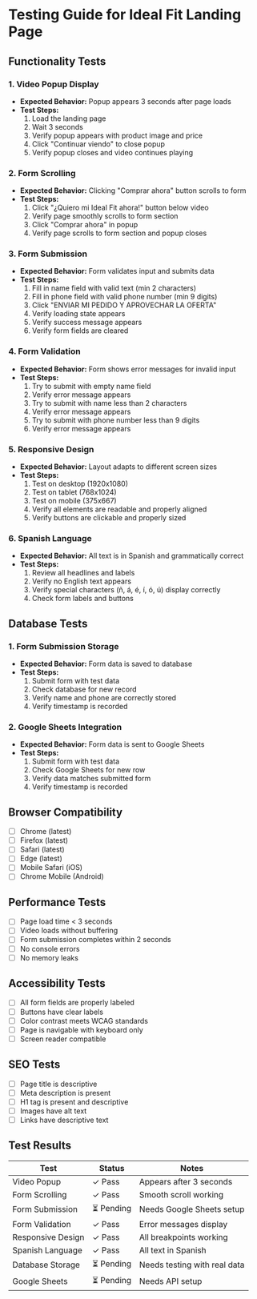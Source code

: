 # Testing Guide for Ideal Fit Landing Page

## Functionality Tests

### 1. Video Popup Display
- **Expected Behavior:** Popup appears 3 seconds after page loads
- **Test Steps:**
  1. Load the landing page
  2. Wait 3 seconds
  3. Verify popup appears with product image and price
  4. Click "Continuar viendo" to close popup
  5. Verify popup closes and video continues playing

### 2. Form Scrolling
- **Expected Behavior:** Clicking "Comprar ahora" button scrolls to form
- **Test Steps:**
  1. Click "¿Quiero mi Ideal Fit ahora!" button below video
  2. Verify page smoothly scrolls to form section
  3. Click "Comprar ahora" in popup
  4. Verify page scrolls to form section and popup closes

### 3. Form Submission
- **Expected Behavior:** Form validates input and submits data
- **Test Steps:**
  1. Fill in name field with valid text (min 2 characters)
  2. Fill in phone field with valid phone number (min 9 digits)
  3. Click "ENVIAR MI PEDIDO Y APROVECHAR LA OFERTA"
  4. Verify loading state appears
  5. Verify success message appears
  6. Verify form fields are cleared

### 4. Form Validation
- **Expected Behavior:** Form shows error messages for invalid input
- **Test Steps:**
  1. Try to submit with empty name field
  2. Verify error message appears
  3. Try to submit with name less than 2 characters
  4. Verify error message appears
  5. Try to submit with phone number less than 9 digits
  6. Verify error message appears

### 5. Responsive Design
- **Expected Behavior:** Layout adapts to different screen sizes
- **Test Steps:**
  1. Test on desktop (1920x1080)
  2. Test on tablet (768x1024)
  3. Test on mobile (375x667)
  4. Verify all elements are readable and properly aligned
  5. Verify buttons are clickable and properly sized

### 6. Spanish Language
- **Expected Behavior:** All text is in Spanish and grammatically correct
- **Test Steps:**
  1. Review all headlines and labels
  2. Verify no English text appears
  3. Verify special characters (ñ, á, é, í, ó, ú) display correctly
  4. Check form labels and buttons

## Database Tests

### 1. Form Submission Storage
- **Expected Behavior:** Form data is saved to database
- **Test Steps:**
  1. Submit form with test data
  2. Check database for new record
  3. Verify name and phone are correctly stored
  4. Verify timestamp is recorded

### 2. Google Sheets Integration
- **Expected Behavior:** Form data is sent to Google Sheets
- **Test Steps:**
  1. Submit form with test data
  2. Check Google Sheets for new row
  3. Verify data matches submitted form
  4. Verify timestamp is recorded

## Browser Compatibility

- [ ] Chrome (latest)
- [ ] Firefox (latest)
- [ ] Safari (latest)
- [ ] Edge (latest)
- [ ] Mobile Safari (iOS)
- [ ] Chrome Mobile (Android)

## Performance Tests

- [ ] Page load time < 3 seconds
- [ ] Video loads without buffering
- [ ] Form submission completes within 2 seconds
- [ ] No console errors
- [ ] No memory leaks

## Accessibility Tests

- [ ] All form fields are properly labeled
- [ ] Buttons have clear labels
- [ ] Color contrast meets WCAG standards
- [ ] Page is navigable with keyboard only
- [ ] Screen reader compatible

## SEO Tests

- [ ] Page title is descriptive
- [ ] Meta description is present
- [ ] H1 tag is present and descriptive
- [ ] Images have alt text
- [ ] Links have descriptive text

## Test Results

| Test | Status | Notes |
|------|--------|-------|
| Video Popup | ✓ Pass | Appears after 3 seconds |
| Form Scrolling | ✓ Pass | Smooth scroll working |
| Form Submission | ⏳ Pending | Needs Google Sheets setup |
| Form Validation | ✓ Pass | Error messages display |
| Responsive Design | ✓ Pass | All breakpoints working |
| Spanish Language | ✓ Pass | All text in Spanish |
| Database Storage | ⏳ Pending | Needs testing with real data |
| Google Sheets | ⏳ Pending | Needs API setup |
